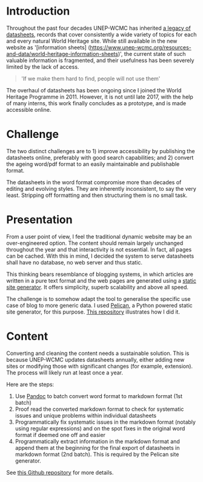 # Introduction

Throughout the past four decades UNEP-WCMC has inherited [a legacy of datasheets](http://old.unep-wcmc.org/world-heritage-information-sheets_271.html), records that cover consistently a wide variety of topics for each and every natural World Heritage site. While still available in the new website as '[information sheets]
(https://www.unep-wcmc.org/resources-and-data/world-heritage-information-sheets)', the current state of such valuable information is fragmented, and their usefulness has been severely limited by the lack of access.

>'If we make them hard to find, people will not use them'

The overhaul of datasheets has been ongoing since I joined the World Heritage Programme in 2011. However, it is not until late 2017, with the help of many interns, this work finally concludes as a prototype, and is made accessible online. 

# Challenge

The two distinct challenges are to 1) improve accessibility by publishing the datasheets online, preferably with good search capabilities; and 2) convert the ageing word/pdf format to an easily maintainable and publishable format.

The datasheets in the word format compromise more than decades of editing and evolving styles. They are inherently inconsistent, to say the very least. Stripping off formatting and then structuring them is no small task. 

# Presentation

From a user point of view, I feel the traditional dynamic website may be an over-engineered option. The content should remain largely unchanged throughout the year and that interactivity is not essential. In fact, all pages can be cached. With this in mind, I decided the system to serve datasheets shall have no database, no web server and thus static. 

This thinking bears resemblance of blogging systems, in which articles are written in a pure text format and the web pages are generated using a [static site generator](https://en.wikipedia.org/wiki/Static_web_page). It offers simplicity, superb scalability and above all speed. 

The challenge is to somehow adapt the tool to generalise the specific use case of blog to more generic data. I used [Pelican](http://docs.getpelican.com/en/stable/), a Python powered static site generator, for this purpose. [This repository](https://github.com/Yichuans/datasheet) illustrates how I did it.

# Content

Converting and cleaning the content needs a sustainable solution. This is because UNEP-WCMC updates datasheets annually, either adding new sites or modifying those with significant changes (for example, extension). The process will likely run at least once a year.

Here are the steps:

1. Use [Pandoc](http://pandoc.org) to batch convert word format to markdown format (1st batch)
2. Proof read the converted markdown format to check for systematic issues and unique problems within individual datasheets
3. Programmatically fix systematic issues in the markdown format (notably using regular expressions) and on the spot fixes in the original word format if deemed one off and easier
4. Programmatically extract information in the markdown format and append them at the beginning for the final export of datasheets in markdown format (2nd batch). This is required by the Pelican site generator.

See [this Github repository](https://github.com/Yichuans/datasheet-format-pelican-md) for more details.
